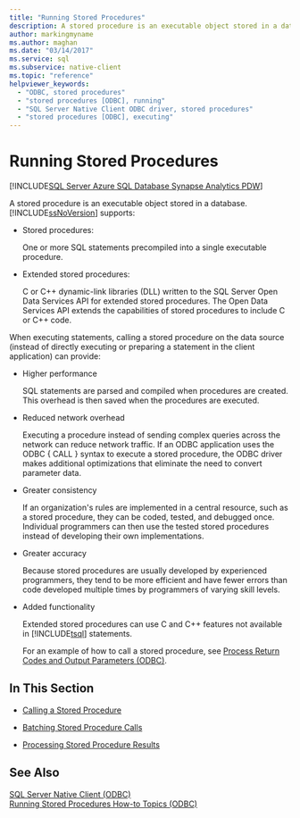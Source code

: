 ```yaml
---
title: "Running Stored Procedures"
description: A stored procedure is an executable object stored in a database. SQL Server supports stored procedures and extended stored procedures.
author: markingmyname
ms.author: maghan
ms.date: "03/14/2017"
ms.service: sql
ms.subservice: native-client
ms.topic: "reference"
helpviewer_keywords:
  - "ODBC, stored procedures"
  - "stored procedures [ODBC], running"
  - "SQL Server Native Client ODBC driver, stored procedures"
  - "stored procedures [ODBC], executing"
---
```

# Running Stored Procedures
[!INCLUDE[SQL Server Azure SQL Database Synapse Analytics PDW](../../includes/applies-to-version/sql-asdb-asdbmi-asa-pdw.md)]

  A stored procedure is an executable object stored in a database. [!INCLUDE[ssNoVersion](../../includes/ssnoversion-md.md)] supports:  
  
-   Stored procedures:  
  
     One or more SQL statements precompiled into a single executable procedure.  
  
-   Extended stored procedures:  
  
     C or C++ dynamic-link libraries (DLL) written to the SQL Server Open Data Services API for extended stored procedures. The Open Data Services API extends the capabilities of stored procedures to include C or C++ code.  
  
 When executing statements, calling a stored procedure on the data source (instead of directly executing or preparing a statement in the client application) can provide:  
  
-   Higher performance  
  
     SQL statements are parsed and compiled when procedures are created. This overhead is then saved when the procedures are executed.  
  
-   Reduced network overhead  
  
     Executing a procedure instead of sending complex queries across the network can reduce network traffic. If an ODBC application uses the ODBC { CALL } syntax to execute a stored procedure, the ODBC driver makes additional optimizations that eliminate the need to convert parameter data.  
  
-   Greater consistency  
  
     If an organization's rules are implemented in a central resource, such as a stored procedure, they can be coded, tested, and debugged once. Individual programmers can then use the tested stored procedures instead of developing their own implementations.  
  
-   Greater accuracy  
  
     Because stored procedures are usually developed by experienced programmers, they tend to be more efficient and have fewer errors than code developed multiple times by programmers of varying skill levels.  
  
-   Added functionality  
  
     Extended stored procedures can use C and C++ features not available in [!INCLUDE[tsql](../../includes/tsql-md.md)] statements.  
  
     For an example of how to call a stored procedure, see [Process Return Codes and Output Parameters &#40;ODBC&#41;](../../relational-databases/native-client-odbc-how-to/running-stored-procedures-process-return-codes-and-output-parameters.md).  
  
## In This Section  
  
-   [Calling a Stored Procedure](../../relational-databases/native-client-odbc-stored-procedures/calling-a-stored-procedure.md)  
  
-   [Batching Stored Procedure Calls](../../relational-databases/native-client-odbc-stored-procedures/batching-stored-procedure-calls.md)  
  
-   [Processing Stored Procedure Results](../../relational-databases/native-client-odbc-stored-procedures/processing-stored-procedure-results.md)  
  
## See Also  
 [SQL Server Native Client &#40;ODBC&#41;](../../relational-databases/native-client/odbc/sql-server-native-client-odbc.md)   
 [Running Stored Procedures How-to Topics &#40;ODBC&#41;](../native-client-odbc-how-to/running-stored-procedures-call-stored-procedures.md)  
  
